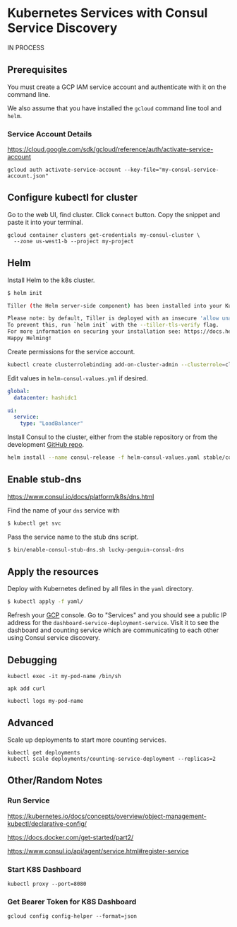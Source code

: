 # Kubernetes Services with Consul Service Discovery

IN PROCESS

## Prerequisites

You must create a GCP IAM service account and authenticate with it on the command line.

We also assume that you have installed the `gcloud` command line tool and `helm`.

### Service Account Details

https://cloud.google.com/sdk/gcloud/reference/auth/activate-service-account

    gcloud auth activate-service-account --key-file="my-consul-service-account.json"

## Configure kubectl for cluster

Go to the web UI, find cluster. Click `Connect` button. Copy the snippet and paste it into your terminal.

    gcloud container clusters get-credentials my-consul-cluster \
      --zone us-west1-b --project my-project

## Helm

Install Helm to the k8s cluster.

```sh
$ helm init

Tiller (the Helm server-side component) has been installed into your Kubernetes Cluster.

Please note: by default, Tiller is deployed with an insecure 'allow unauthenticated users' policy.
To prevent this, run `helm init` with the --tiller-tls-verify flag.
For more information on securing your installation see: https://docs.helm.sh/using_helm/#securing-your-helm-installation
Happy Helming!
```

Create permissions for the service account.

```sh
kubectl create clusterrolebinding add-on-cluster-admin --clusterrole=cluster-admin --serviceaccount=kube-system:default
```

Edit values in `helm-consul-values.yml` if desired.

```yaml
global:
  datacenter: hashidc1

ui:
  service:
    type: "LoadBalancer"
```

Install Consul to the cluster, either from the stable repository or from the development [GitHub repo](https://github.com/hashicorp/consul-helm).

```sh
helm install --name consul-release -f helm-consul-values.yaml stable/consul
```

## Enable stub-dns

https://www.consul.io/docs/platform/k8s/dns.html

Find the name of your `dns` service with

```sh
$ kubectl get svc
```

Pass the service name to the stub dns script.

```sh
$ bin/enable-consul-stub-dns.sh lucky-penguin-consul-dns
```

## Apply the resources

Deploy with Kubernetes defined by all files in the `yaml` directory.

```sh
$ kubectl apply -f yaml/
```

Refresh your [GCP](https://console.cloud.google.com/kubernetes) console. Go to "Services" and you should see a public IP address for the `dashboard-service-deployment-service`. Visit it to see the dashboard and counting service which are communicating to each other using Consul service discovery.

## Debugging

    kubectl exec -it my-pod-name /bin/sh

    apk add curl

    kubectl logs my-pod-name

## Advanced

Scale up deployments to start more counting services.

    kubectl get deployments
    kubectl scale deployments/counting-service-deployment --replicas=2

## Other/Random Notes

### Run Service

https://kubernetes.io/docs/concepts/overview/object-management-kubectl/declarative-config/

https://docs.docker.com/get-started/part2/

https://www.consul.io/api/agent/service.html#register-service

### Start K8S Dashboard

    kubectl proxy --port=8080

### Get Bearer Token for K8S Dashboard

    gcloud config config-helper --format=json
